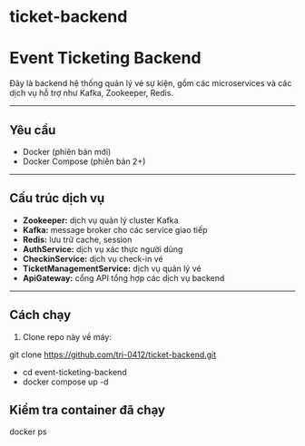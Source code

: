 # ticket-backend
# Event Ticketing Backend

Đây là backend hệ thống quản lý vé sự kiện, gồm các microservices và các dịch vụ hỗ trợ như Kafka, Zookeeper, Redis.

---

## Yêu cầu

- Docker (phiên bản mới)
- Docker Compose (phiên bản 2+)

---

## Cấu trúc dịch vụ

- **Zookeeper:** dịch vụ quản lý cluster Kafka
- **Kafka:** message broker cho các service giao tiếp
- **Redis:** lưu trữ cache, session
- **AuthService:** dịch vụ xác thực người dùng
- **CheckinService:** dịch vụ check-in vé
- **TicketManagementService:** dịch vụ quản lý vé
- **ApiGateway:** cổng API tổng hợp các dịch vụ backend

---

## Cách chạy

1. Clone repo này về máy:

git clone https://github.com/tri-0412/ticket-backend.git
- cd event-ticketing-backend
- docker compose up -d
## Kiểm tra container đã chạy
docker ps
